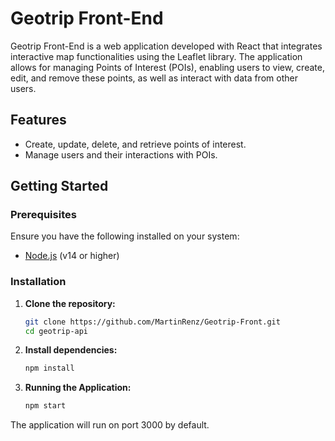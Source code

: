 # Geotrip Front-End

Geotrip Front-End is a web application developed with React that integrates interactive map functionalities using the Leaflet library. The application allows for managing Points of Interest (POIs), enabling users to view, create, edit, and remove these points, as well as interact with data from other users.

## Features
- Create, update, delete, and retrieve points of interest.
- Manage users and their interactions with POIs.

## Getting Started

### Prerequisites
Ensure you have the following installed on your system:
- [Node.js](https://nodejs.org/) (v14 or higher)

### Installation

1. **Clone the repository:**
   ```bash
   git clone https://github.com/MartinRenz/Geotrip-Front.git
   cd geotrip-api
2. **Install dependencies:**
   ```bash
   npm install
3. **Running the Application:**
   ```bash
   npm start
The application will run on port 3000 by default.
